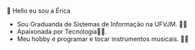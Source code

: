   👋 Hello eu sou a Érica
- Sou Graduanda de Sistemas de Informação na UFVJM. 🧑‍🎓 
- Apaixonada por Tecnologia🤩🤩.
- Meu hobby é programar e tocar instrumentos musicais. 🎵🎵
